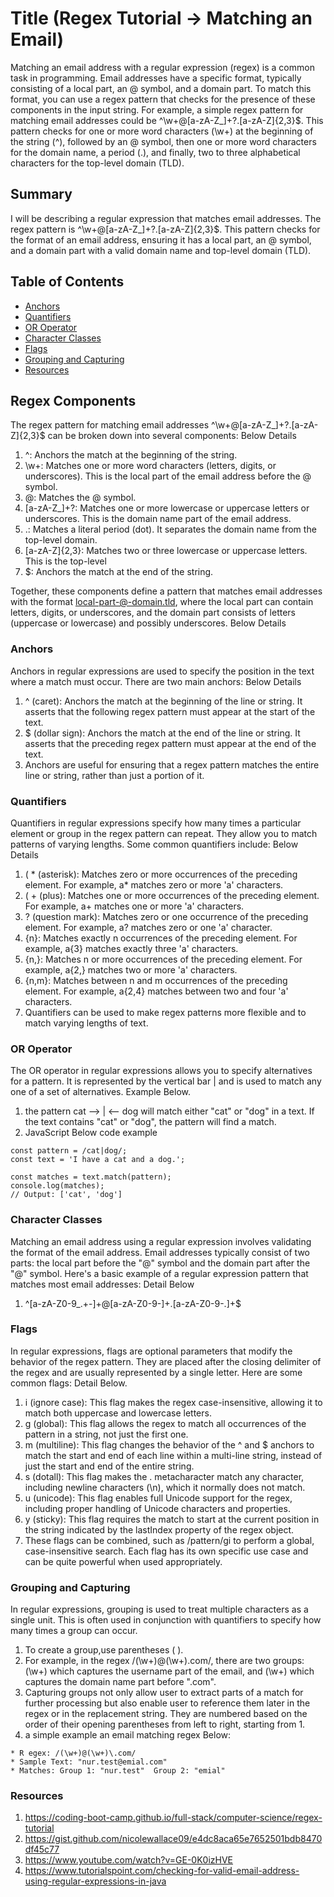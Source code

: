 # Title (Regex Tutorial -> Matching an Email)


Matching an email address with a regular expression (regex) is a common task in programming. Email addresses have a specific format, typically consisting of a local part, an @ symbol, and a domain part. To match this format, you can use a regex pattern that checks for the presence of these components in the input string. For example, a simple regex pattern for matching email addresses could be ^\w+@[a-zA-Z_]+?\.[a-zA-Z]{2,3}$. This pattern checks for one or more word characters (\w+) at the beginning of the string (^), followed by an @ symbol, then one or more word characters for the domain name, a period (\.), and finally, two to three alphabetical characters for the top-level domain (TLD).

## Summary

I will be describing a regular expression that matches email addresses. The regex pattern is ^\w+@[a-zA-Z_]+?\.[a-zA-Z]{2,3}$. This pattern checks for the format of an email address, ensuring it has a local part, an @ symbol, and a domain part with a valid domain name and top-level domain (TLD).
## Table of Contents

- [Anchors](#anchors)
- [Quantifiers](#quantifiers)
- [OR Operator](#or-operator)
- [Character Classes](#character-classes)
- [Flags](#flags)
- [Grouping and Capturing](#grouping-and-capturing)
- [Resources](#Resources)


## Regex Components
The regex pattern for matching email addresses ^\w+@[a-zA-Z_]+?\.[a-zA-Z]{2,3}$ can be broken down into several components: Below Details

1. ^: Anchors the match at the beginning of the string.
2. \w+: Matches one or more word characters (letters, digits, or underscores). This is the local part of the email address before the @ symbol.
3. @: Matches the @ symbol.
4. [a-zA-Z_]+?: Matches one or more lowercase or uppercase letters or underscores. This is the domain name part of the email address.
5. \.: Matches a literal period (dot). It separates the domain name from the top-level domain.
6. [a-zA-Z]{2,3}: Matches two or three lowercase or uppercase letters. This is the top-level
7. $: Anchors the match at the end of the string.

Together, these components define a pattern that matches email addresses with the format local-part-@-domain.tld, where the local part can contain letters, digits, or underscores, and the domain part consists of letters (uppercase or lowercase) and possibly underscores. Below Details

### Anchors

Anchors in regular expressions are used to specify the position in the text where a match must occur. There are two main anchors: Below Details
1. ^ (caret): Anchors the match at the beginning of the line or string. It asserts that the following regex pattern must appear at the start of the text.
2. $ (dollar sign): Anchors the match at the end of the line or string. It asserts that the preceding regex pattern must appear at the end of the text.
3. Anchors are useful for ensuring that a regex pattern matches the entire line or string, rather than just a portion of it.

### Quantifiers
Quantifiers in regular expressions specify how many times a particular element or group in the regex pattern can repeat. They allow you to match patterns of varying lengths. Some common quantifiers include: Below Details

1. ( * (asterisk): Matches zero or more occurrences of the preceding element. For example, a* matches zero or more 'a' characters.
2. ( + (plus): Matches one or more occurrences of the preceding element. For example, a+ matches one or more 'a' characters.
3. ? (question mark): Matches zero or one occurrence of the preceding element. For example, a? matches zero or one 'a' character.
4. {n}: Matches exactly n occurrences of the preceding element. For example, a{3} matches exactly three 'a' characters.
5. {n,}: Matches n or more occurrences of the preceding element. For example, a{2,} matches two or more 'a' characters.
6. {n,m}: Matches between n and m occurrences of the preceding element. For example, a{2,4} matches between two and four 'a' characters.
7. Quantifiers can be used to make regex patterns more flexible and to match varying lengths of text.

### OR Operator

The OR operator in regular expressions allows you to specify alternatives for a pattern. It is represented by the vertical bar | and is used to match any one of a set of alternatives. Example Below.
1. the pattern cat -->  | <-- dog will match either "cat" or "dog" in a text. If the text contains "cat" or "dog", the pattern will find a match.
2. JavaScript Below code example
```
const pattern = /cat|dog/;
const text = 'I have a cat and a dog.';

const matches = text.match(pattern);
console.log(matches);  
// Output: ['cat', 'dog']
```

### Character Classes
Matching an email address using a regular expression involves validating the format of the email address. Email addresses typically consist of two parts: the local part before the "@" symbol and the domain part after the "@" symbol. Here's a basic example of a regular expression pattern that matches most email addresses: Detail Below
1. ^[a-zA-Z0-9_.+-]+@[a-zA-Z0-9-]+\.[a-zA-Z0-9-.]+$

### Flags
In regular expressions, flags are optional parameters that modify the behavior of the regex pattern. They are placed after the closing delimiter of the regex and are usually represented by a single letter. Here are some common flags: Detail Below.
1. i (ignore case): This flag makes the regex case-insensitive, allowing it to match both uppercase and lowercase letters.
2. g (global): This flag allows the regex to match all occurrences of the pattern in a string, not just the first one.
3. m (multiline): This flag changes the behavior of the ^ and $ anchors to match the start and end of each line within a multi-line string, instead of just the start and end of the entire string.
4. s (dotall): This flag makes the . metacharacter match any character, including newline characters (\n), which it normally does not match.
5. u (unicode): This flag enables full Unicode support for the regex, including proper handling of Unicode characters and properties.
6. y (sticky): This flag requires the match to start at the current position in the string indicated by the lastIndex property of the regex object.
7. These flags can be combined, such as /pattern/gi to perform a global, case-insensitive search. Each flag has its own specific use case and can be quite powerful when used appropriately.

### Grouping and Capturing
In regular expressions, grouping is used to treat multiple characters as a single unit. This is often used in conjunction with quantifiers to specify how many times a group can occur.
1. To create a group,use parentheses ( ).
2. For example, in the regex /(\w+)@(\w+)\.com/, there are two groups: (\w+) which captures the username part of the email, and (\w+) which captures the domain name part before ".com".
3. Capturing groups not only allow user to extract parts of a match for further processing but also enable user to reference them later in the regex or in the replacement string. They are numbered based on the order of their opening parentheses from left to right, starting from 1.
4. a simple example an email matching regex Below:
```
* R egex: /(\w+)@(\w+)\.com/
* Sample Text: "nur.test@emial.com"
* Matches: Group 1: "nur.test"  Group 2: "emial"
```

### Resources
1. https://coding-boot-camp.github.io/full-stack/computer-science/regex-tutorial
2. https://gist.github.com/nicolewallace09/e4dc8aca65e7652501bdb8470df45c77
3. https://www.youtube.com/watch?v=GE-0K0izHVE
4. https://www.tutorialspoint.com/checking-for-valid-email-address-using-regular-expressions-in-java